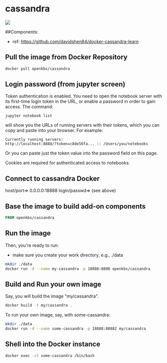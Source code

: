 # cassandra

[![](https://imagelayers.io/badge/openkbs/cassandra:latest.svg)](https://imagelayers.io/?images=openkbs/cassandra:latest 'Get your own badge on imagelayers.io')

##Components:
- ref: https://github.com/davidshen84/docker-cassandra-learn

## Pull the image from Docker Repository

```bash
docker pull openkbs/cassandra
```
## Login password (from jupyter screen)
Token authentication is enabled. You need to open the notebook server with its first-time login token in the URL, or enable a password in order to gain access. The command:
```
jupyter notebook list
```
will show you the URLs of running servers with their tokens, which you can copy and paste into your browser. For example:
```
Currently running servers:
http://localhost:8888/?token=c8de56fa... :: /Users/you/notebooks
```
Or you can paste just the token value into the password field on this page.

Cookies are required for authenticated access to notebooks.

## Connect to cassandra Docker
host/port=> 0.0.0.0:18888 
login/passwd=> (see above)

## Base the image to build add-on components

```Dockerfile
FROM openkbs/cassandra
```

## Run the image

Then, you're ready to run:
- make sure you create your work directory, e.g., ./data

```bash
mkdir ./data
docker run -d --name my-cassandra -p 18888:8888 openkbs/cassandra
```

## Build and Run your own image
Say, you will build the image "my/cassandra".

```bash
docker build -t my/cassandra .
```

To run your own image, say, with some-cassandra:

```bash
mkdir ./data
docker run -d --name some-cassandra -p 18888:88882 my/cassandra
```

## Shell into the Docker instance

```bash
docker exec -it some-cassandra /bin/bash
```


